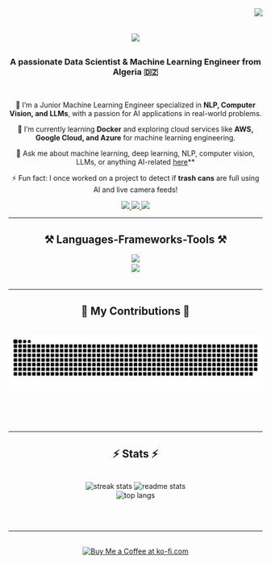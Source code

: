 <img align="right" src="https://visitor-badge.laobi.icu/badge?page_id=Tchelo99.Tchelo99" />

<h1 align="center">
    <img src="https://readme-typing-svg.herokuapp.com/?font=Righteous&size=35&center=true&vCenter=true&width=500&height=70&duration=4000&lines=Hi+There!+👋;+I'm+Ayad+Oussama!;" />
</h1>

<h3 align="center">A passionate Data Scientist & Machine Learning Engineer from Algeria 🇩🇿</h3>


<br/>

<div align="center">
 
 🔭 I’m a Junior Machine Learning Engineer specialized in **NLP, Computer Vision, and LLMs**, with a passion for AI applications in real-world problems.
 
 🌱 I’m currently learning **Docker** and exploring cloud services like **AWS, Google Cloud, and Azure** for machine learning engineering.

💬 Ask me about machine learning, deep learning, NLP, computer vision, LLMs, or anything AI-related [here](https://github.com/Tchelo99)**

⚡ Fun fact: I once worked on a project to detect if **trash cans** are full using AI and live camera feeds!

</div>

<div align="center"> 
  <a href="mailto:oussamaayad.ds@gmail.com">
    <img src="https://img.shields.io/badge/Gmail-333333?style=for-the-badge&logo=gmail&logoColor=red" />
  </a>
  <a href="https://linkedin.com/in/oussama" target="_blank">
    <img src="https://img.shields.io/badge/LinkedIn-0077B5?style=for-the-badge&logo=linkedin&logoColor=white" target="_blank" />
  </a>
  <a href="https://github.com/Tchelo99" target="_blank">
     <img src="https://img.shields.io/badge/GitHub-FF5722?style=for-the-badge&logo=github&logoColor=white" target="_blank" /> <!-- github icon -->
  </a>
</div>

<hr/>

<h2 align="center">⚒️ Languages-Frameworks-Tools ⚒️</h2>
<div align="center">
  <!-- First line of icons -->
  <div>
    <img src="https://skillicons.dev/icons?i=python,vscode,tensorflow,opencv,pandas,numpy,transformers,langchain,aws,azure" />
  </div>
  <!-- Second line of icons -->
  <div>
    <img src="https://skillicons.dev/icons?i=docker,git,github,ubuntu,jupyter,pytorch,huggingface,fastapi,matplotlib,seaborn,plotly,redis" />
  </div>
</div>

<br/>
<hr/>

<div align="center">
  <h2>🐍 My Contributions 🐍</h2>
  <br>
  <img alt="snake eating my contributions" src="https://raw.githubusercontent.com/Tchelo99/Tchelo99/output/github-contribution-grid-snake.svg" />
  
  <br/><br/><br/>
</div>

<hr/>

<h2 align="center">⚡ Stats ⚡</h2>
<br>
<div align=center>
  <img width=390 src="https://streak-stats.demolab.com/?user=Tchelo99&count_private=true&theme=react&border_radius=10" alt="streak stats"/>
  <img width=390 src="https://github-readme-stats.vercel.app/api?username=Tchelo99&count_private=true&show_icons=true&theme=react&rank_icon=github&border_radius=10" alt="readme stats" />
  <br/>
  <img width=325 align="center" src="https://github-readme-stats.vercel.app/api/top-langs/?username=Tchelo99&hide=HTML&langs_count=8&layout=compact&theme=react&border_radius=10&size_weight=0.5&count_weight=0.5&exclude_repo=github-readme-stats" alt="top langs" />
</div>

<br/><br/>

<hr/>

<br/>

<div align="center">
<a href='https://ko-fi.com/V7V4RAK9C' target='_blank'><img height='64' style='border:0px;height:64px;' src='https://storage.ko-fi.com/cdn/kofi1.png?v=3' border='0' alt='Buy Me a Coffee at ko-fi.com' /></a>
</div>

<br/>
